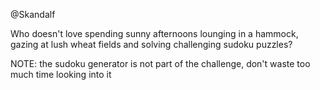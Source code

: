 @Skandalf

Who doesn't love spending sunny afternoons lounging in a hammock, gazing at lush wheat fields and solving challenging sudoku puzzles?

NOTE: the sudoku generator is not part of the challenge, don't waste too much time looking into it
